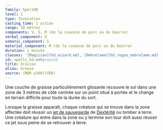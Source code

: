 ```yaml
---
family: SpellHD
level: 1
type: Invocation
casting_time: 1 action
range: 18 mètres
components: V, S, M (de la couenne de porc ou du beurre)
verbal_component: V
somatic_component: S
material_component: M (de la couenne de porc ou du beurre)
duration: 1 minute
classes: '[Magicien](hd_wizard.md), [Ombrelame](hd_rogue_ombrelame.md)'
id: spells_hd.md#graisse
title: Graisse
alias: Grease
source: (MDR p360)(SRD)
---
```


Une couche de graisse particulièrement glissante recouvre le sol dans une zone de 3 mètres de côté centrée sur un point situé à portée et le change en terrain difficile pour toute la durée du sort.

Lorsque la graisse apparaît, chaque créature qui se trouve dans la zone affectée doit réussir un [jet de sauvegarde](hd_abilities_jets_de_sauvegarde.md) de [Dextérité](hd_abilities_dexterity.md) ou tomber à terre. Une créature qui entre dans la zone ou y termine son tour doit aussi réussir ce jet sous peine de se retrouver à terre.

